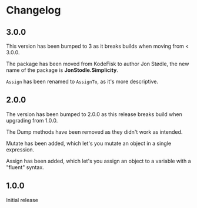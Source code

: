 # Changelog

## 3.0.0

This version has been bumped to 3 as it breaks builds when moving from < 3.0.0.

The package has been moved from KodeFisk to author Jon Stødle, the new name of the package is **JonStodle.Simplicity**.

`Assign` has been renamed to `AssignTo`, as it's more descriptive.

## 2.0.0

The version has been bumped to 2.0.0 as this release breaks build when upgrading from 1.0.0.

The Dump methods have been removed as they didn't work as intended.

Mutate has been added, which let's you mutate an object in a single expression.

Assign has been added, which let's you assign an object to a variable with a "fluent" syntax.

## 1.0.0

Initial release